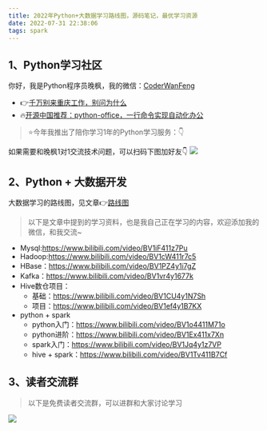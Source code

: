 ```yaml
---
title: 2022年Python+大数据学习路线图，源码笔记，最优学习资源
date: 2022-07-31 22:38:06
tags: spark
---
```



## 1、Python学习社区

你好，我是Python程序员晚枫，我的微信：[CoderWanFeng](http://www.python4office.cn/wechat-qrcode/)
- 👉[千万别来重庆工作，别问为什么](https://www.bilibili.com/video/BV1aD4y1N7ai)
- 🔥[开源中国推荐：python-office，一行命令实现自动化办公](https://www.bilibili.com/video/BV1pT4y1k7FH)

> ⭐今年我推出了陪你学习1年的Python学习服务：👇

如果需要和晚枫1对1交流技术问题，可以扫码下图加好友👇
![](https://cos.python-office.com/wechat/1v1.jpg)

## 2、Python + 大数据开发

大数据学习的路线图，见文章👉[路线图](https://mp.weixin.qq.com/s/1tdntLuWQ-1lx0TFAUFyew)

> 以下是文章中提到的学习资料，也是我自己正在学习的内容，欢迎添加我的微信，和我交流~

- Mysql:https://www.bilibili.com/video/BV1iF411z7Pu
- Hadoop:https://www.bilibili.com/video/BV1cW411r7c5
- HBase：https://www.bilibili.com/video/BV1PZ4y1i7gZ
- Kafka：https://www.bilibili.com/video/BV1vr4y1677k
- Hive数仓项目：
    - 基础：https://www.bilibili.com/video/BV1CU4y1N7Sh
    - 项目：https://www.bilibili.com/video/BV1ef4y1B7KX
-  python + spark
    - python入门：https://www.bilibili.com/video/BV1o4411M71o
    - python进阶：https://www.bilibili.com/video/BV1Ex411x7Xn
    - spark入门：https://www.bilibili.com/video/BV1Jq4y1z7VP
    - hive + spark：https://www.bilibili.com/video/BV1Tv411B7Cf


## 3、读者交流群
> 以下是免费读者交流群，可以进群和大家讨论学习

![](https://cos.python-office.com/group/free-group.jpg)